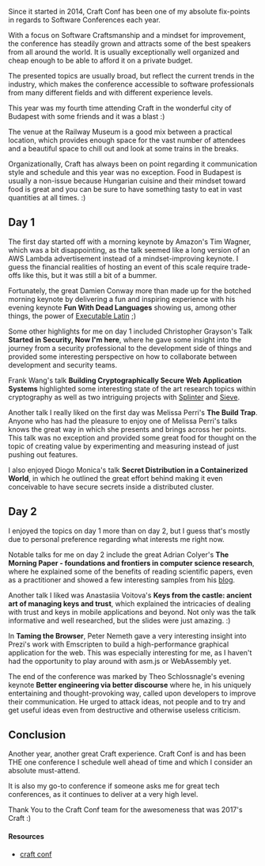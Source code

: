 Since it started in 2014, Craft Conf has been one of my absolute fix-points in regards to Software Conferences each year.

With a focus on Software Craftsmanship and a mindset for improvement, the conference has steadily grown and attracts some of the best speakers from all around the world. It is usually exceptionally well organized and cheap enough to be able to afford it on a private budget. 

The presented topics are usually broad, but reflect the current trends in the industry, which makes the conference accessible to software professionals from many different fields and with different experience levels.

This year was my fourth time attending Craft in the wonderful city of Budapest with some friends and it was a blast :)

The venue at the Railway Museum is a good mix between a practical location, which provides enough space for the vast number of attendees and a beautiful space to chill out and look at some trains in the breaks.

Organizationally, Craft has always been on point regarding it communication style and schedule and this year was no exception. Food in Budapest is usually a non-issue because Hungarian cuisine and their mindset toward food is great and you can be sure to have something tasty to eat in vast quantities at all times. :)

## Day 1

The first day started off with a morning keynote by Amazon's Tim Wagner, which was a bit disappointing, as the talk seemed like a long version of an AWS Lambda advertisement instead of a mindset-improving keynote. I guess the financial realities of hosting an event of this scale require trade-offs like this, but it was still a bit of a bummer.

Fortunately, the great Damien Conway more than made up for the botched morning keynote by delivering a fun and inspiring experience with his evening keynote **Fun With Dead Languages** showing us, among other things, the power of [Executable Latin](http://search.cpan.org/~dconway/Lingua-Romana-Perligata-0.601/) ;)

Some other highlights for me on day 1 included Christopher Grayson's Talk **Started in Security, Now I'm here**, where he gave some insight into the journey from a security professional to the development side of things and provided some interesting perspective on how to collaborate between development and security teams.

Frank Wang's talk **Building Cryptographically Secure Web Application Systems** highlighted some interesting state of the art research topics within cryptography as well as two intriguing projects with [Splinter](https://frankwang.org/papers/wang-splinter.pdf) and [Sieve](https://frankwang.org/papers/masters.pdf).

Another talk I really liked on the first day was Melissa Perri's **The Build Trap**. Anyone who has had the pleasure to enjoy one of Melissa Perri's talks knows the great way in which she presents and brings across her points. This talk was no exception and provided some great food for thought on the topic of creating value by experimenting and measuring instead of just pushing out features.

I also enjoyed Diogo Monica's talk **Secret Distribution in a Containerized World**, in which he outlined the great effort behind making it even conceivable to have secure secrets inside a distributed cluster. 

## Day 2

I enjoyed the topics on day 1 more than on day 2, but I guess that's mostly due to personal preference regarding what interests me right now.

Notable talks for me on day 2 include the great Adrian Colyer's **The Morning Paper - foundations and frontiers in computer science research**, where he explained some of the benefits of reading scientific papers, even as a practitioner and showed a few interesting samples from his [blog](https://blog.acolyer.org/).

Another talk I liked was Anastasiia Voitova's **Keys from the castle: ancient art of managing keys and trust**, which explained the intricacies of dealing with trust and keys in mobile applications and beyond. Not only was the talk informative and well researched, but the slides were just amazing. :)

In **Taming the Browser**, Peter Nemeth gave a very interesting insight into Prezi's work with Emscripten to build a high-performance graphical application for the web. This was especially interesting for me, as I haven't had the opportunity to play around with asm.js or WebAssembly yet.

The end of the conference was marked by Theo Schlossnagle's evening keynote **Better engineering via better discourse** where he, in his uniquely entertaining and thought-provoking way, called upon developers to improve their communication. He urged to attack ideas, not people and to try and get useful ideas even from destructive and otherwise useless criticism. 

## Conclusion

Another year, another great Craft experience. Craft Conf is and has been THE one conference I schedule well ahead of time and which I consider an absolute must-attend.

It is also my go-to conference if someone asks me for great tech conferences, as it continues to deliver at a very high level.

Thank You to the Craft Conf team for the awesomeness that was 2017's Craft :)


#### Resources

* [craft conf](craft-conf.com)
